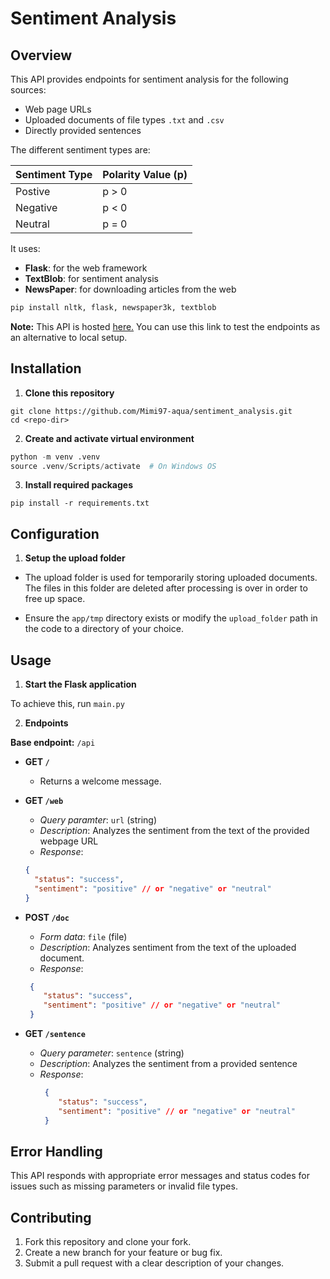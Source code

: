 # Sentiment Analysis

## Overview

This API provides endpoints for sentiment analysis for the following sources:
- Web page URLs
- Uploaded documents of file types `.txt` and `.csv`
- Directly provided sentences

The different sentiment types are:

| Sentiment Type | Polarity Value (p) |
|----------------|--------------------|
| Postive        | p > 0              |
| Negative       | p < 0              |
| Neutral        | p = 0              |


It uses:
- **Flask**: for the web framework
- **TextBlob**: for sentiment analysis
- **NewsPaper**: for downloading articles from the web

````python
pip install nltk, flask, newspaper3k, textblob
````

**Note:** This API is hosted [here.](https://sentiment-analysis-8nic.onrender.com) You can use this link to test the endpoints as an alternative to local setup. 

## Installation
1. **Clone this repository**

```gitignore
git clone https://github.com/Mimi97-aqua/sentiment_analysis.git
cd <repo-dir>
```

2. **Create and activate virtual environment**

```python
python -m venv .venv
source .venv/Scripts/activate  # On Windows OS
```

3. **Install required packages**

`pip install -r requirements.txt`


## Configuration
1. **Setup the upload folder**

- The upload folder is used for temporarily storing uploaded documents. The files
in this folder are deleted after processing is over in order to free up space.

- Ensure the `app/tmp` directory exists or modify the `upload_folder` path in the code
to a directory of your choice.


## Usage
1. **Start the Flask application**

To achieve this, run `main.py`

2. **Endpoints**

**Base endpoint:** `/api`

- **GET `/`**
  - Returns a welcome message.
  

- **GET `/web`**
  - _Query paramter_: `url` (string)
  - _Description_: Analyzes the sentiment from the text of the provided webpage URL
  - _Response_:
  ```json
  {
    "status": "success",
    "sentiment": "positive" // or "negative" or "neutral"
  }
  ```
- **POST `/doc`**
  - _Form data_: `file` (file)
  - _Description_: Analyzes sentiment from the text of the uploaded document.
  - _Response_:
  ```json
   {
      "status": "success",
      "sentiment": "positive" // or "negative" or "neutral"
   }
    ```

- **GET `/sentence`**
  - _Query parameter_: `sentence` (string)
  - _Description_: Analyzes the sentiment from a provided sentence
  - _Response_:
    ```json
     {
        "status": "success",
        "sentiment": "positive" // or "negative" or "neutral"
     }
      ```

## Error Handling 

This API responds with appropriate error messages and status codes for issues such as missing parameters or invalid file types.

## Contributing

1. Fork this repository and clone your fork.
2. Create a new branch for your feature or bug fix.
3. Submit a pull request with a clear description of your changes.
